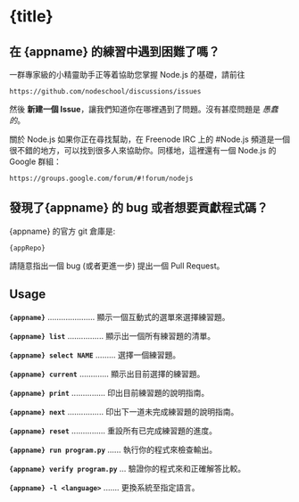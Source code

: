 # {title}

## 在 {appname} 的練習中遇到困難了嗎？

一群專家級的小精靈助手正等着協助您掌握 Node.js 的基礎，請前往

    https://github.com/nodeschool/discussions/issues

然後 __新建一個 Issue__，讓我們知道你在哪裡遇到了問題。沒有甚麼問題是 _愚蠢的_。

關於 Node.js 如果你正在尋找幫助，在 Freenode IRC 上的 #Node.js 頻道是一個很不錯的地方，可以找到很多人來協助你。同樣地，這裡還有一個 Node.js 的 Google 群組：

    https://groups.google.com/forum/#!forum/nodejs

## 發現了{appname} 的 bug 或者想要貢獻程式碼？

{appname} 的官方 git 倉庫是:

    {appRepo}
  
請隨意指出一個 bug (或者更進一步) 提出一個 Pull Request。

## Usage

__`{appname}`__ ..................... 顯示一個互動式的選單來選擇練習題。

__`{appname} list`__ ................ 顯示出一個所有練習題的清單。

__`{appname} select NAME`__ ......... 選擇一個練習題。

__`{appname} current`__ ............. 顯示出目前選擇的練習題。

__`{appname} print`__ ............... 印出目前練習題的說明指南。

__`{appname} next`__ ................ 印出下一道未完成練習題的說明指南。

__`{appname} reset`__ ............... 重設所有已完成練習題的進度。

__`{appname} run program.py`__ ...... 執行你的程式來檢查輸出。

__`{appname} verify program.py`__ ... 驗證你的程式來和正確解答比較。

__`{appname} -l <language>`__ ....... 更換系統至指定語言。
